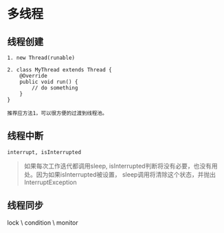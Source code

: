 # 多线程

## 线程创建
    1. new Thread(runable)
    
    2. class MyThread extends Thread {
        @Override
        public void run() {
            // do something
        }
    }

    推荐应方法1，可以很方便的过渡到线程池。

## 线程中断
    interrupt, isInterrupted

> 如果每次工作迭代都调用sleep, isInterrupted判断将没有必要，也没有用处。因为如果isInterrupted被设置，
sleep调用将清除这个状态，并抛出InterruptException


## 线程同步
lock \ condition  \ monitor



